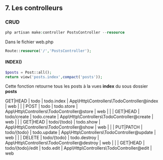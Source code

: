 ## 7. Les controlleurs
### CRUD
```PHP
php artisan make:controller PostsController --resource
```
Dans le fichier web.php
```PHP
Route::resource('/','PostsController');
```

#### INDEX()
```PHP
$posts = Post::all();
return view('posts.index',compact('posts'));
```
Cette fonction retourne tous les posts à la vues **index** du sous dossier **posts**

 GET|HEAD  | todo                   | todo.index       | App\Http\Controllers\TodoController@index                              | web          |
|        | POST      | todo                   | todo.store       | App\Http\Controllers\TodoController@store                              | web          |
|        | GET|HEAD  | todo/create            | todo.create      | App\Http\Controllers\TodoController@create                             | web          |
|        | GET|HEAD  | todo/{todo}            | todo.show        | App\Http\Controllers\TodoController@show                               | web          |
|        | PUT|PATCH | todo/{todo}            | todo.update      | App\Http\Controllers\TodoController@update                             | web          |
|        | DELETE    | todo/{todo}            | todo.destroy     | App\Http\Controllers\TodoController@destroy                            | web          |
|        | GET|HEAD  | todo/{todo}/edit       | todo.edit        | App\Http\Controllers\TodoController@edit                               | web   
